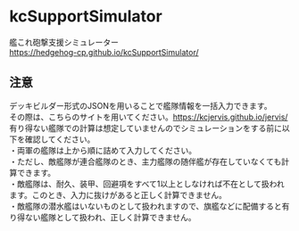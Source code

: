 # kcSupportSimulator
艦これ砲撃支援シミュレーター  
https://hedgehog-cp.github.io/kcSupportSimulator/

## 注意
デッキビルダー形式のJSONを用いることで艦隊情報を一括入力できます。  
その際は、こちらのサイトを用いてください。https://kcjervis.github.io/jervis/  
有り得ない艦隊での計算は想定していませんのでシミュレーションをする前に以下を確認してください。  
・両軍の艦隊は上から順に詰めて入力してください。  
・ただし、敵艦隊が連合艦隊のとき、主力艦隊の随伴艦が存在していなくても計算できます。  
・敵艦隊は、耐久、装甲、回避項をすべて1以上としなければ不在として扱われます。このとき、入力に抜けがあると正しく計算できません。  
・敵艦隊の潜水艦はいないものとして扱われますので、旗艦などに配備すると有り得ない艦隊として扱われ、正しく計算できません。  
